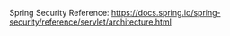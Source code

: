 Spring Security Reference: https://docs.spring.io/spring-security/reference/servlet/architecture.html
